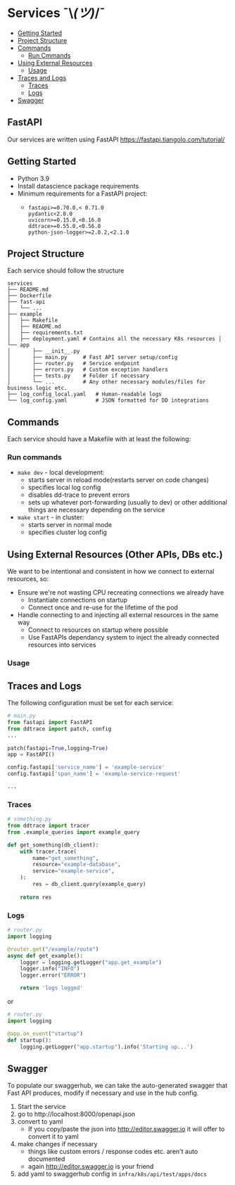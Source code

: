 # Services ¯\\_(ツ)_/¯ 

- [Getting Started](#getting-started)
- [Project Structure](#project-structure)
- [Commands](#commands)
    - [Run Cmmands](#run-commands)
- [Using External Resources](#using-external-resources-other-apis-dbs-etc)
    - [Usage](#usage)
- [Traces and Logs](#traces-and-logs)
    - [Traces](#traces)
    - [Logs](#logs)
- [Swagger](#swagger)
## FastAPI

Our services are written using FastAPI https://fastapi.tiangolo.com/tutorial/
## Getting Started
- Python 3.9
- Install datascience package requirements
- Minimum requirements for a FastAPI project:
  - ```
    fastapi>=0.70.0,< 0.71.0
    pydantic<2.0.0
    uvicorn>=0.15.0,<0.16.0
    ddtrace>=0.55.0,<0.56.0
    python-json-logger>=2.0.2,<2.1.0
## Project Structure

Each service should follow the structure 

```
services
├── README.md
├── Dockerfile
├── fast-api
│   └── ...
├── example
│   ├── Makefile
│   ├── README.md
│   ├── requirements.txt
│   ├── deployment.yaml # Contains all the necessary K8s resources │   └── app
│       ├── __init__.py
│       ├── main.py     # Fast API server setup/config
│       ├── router.py   # Service endpoint
│       ├── errors.py   # Custom exception handlers
│       ├── tests.py    # Folder if necessary
│       └── ...         # Any other necessary modules/files for business logic etc.
├── log_config_local.yaml   # Human-readable logs
└── log_config.yaml         # JSON formatted for DD integrations
```

## Commands

Each service should have a Makefile with at least the following:

### Run commands

- `make dev` - local development:
    - starts server in reload mode(restarts server on code changes)
    - specifies local log config
    - disables dd-trace to prevent errors
    - sets up whatever port-forwarding (usually to dev) or other additional things are necessary depending on the service
- `make start` - in cluster:
    - starts server in normal mode
    - specifies cluster log config

## Using External Resources (Other APIs, DBs etc.)

We want to be intentional and consistent in how we connect to external resources, so:
- Ensure we're not wasting CPU recreating connections we already have
    - Instantiate connections on startup
    - Connect once and re-use for the lifetime of the pod
- Handle connecting to and injecting all external resources in the same way
    - Connect to resources on startup where possible
    - Use FastAPIs dependancy system to inject the already connected resources into services

### Usage


## Traces and Logs

The following configuration must be set for each service:

```python
# main.py
from fastapi import FastAPI
from ddtrace import patch, config
...

patch(fastapi=True,logging=True)
app = FastAPI()

config.fastapi['service_name'] = 'example-service'
config.fastapi['span_name'] = 'example-service-request'

...
```

### Traces

```python
# something.py
from ddtrace import tracer
from .example_queries import example_query

def get_something(db_client):
    with tracer.trace(
        name="get_something",
        resource="example-database",
        service="example-service",
    ):
        res = db_client.query(example_query)
    
    return res
```

### Logs

```python
# router.py
import logging

@router.get("/example/route")
async def get_example():
    logger = logging.getLogger("app.get_example")
    logger.info("INFO")
    logger.error("ERROR")

    return 'logs logged'
```

or

```python
# router.py
import logging

@app.on_event("startup")
def startup():
    logging.getLogger("app.startup").info('Starting up...')
```

## Swagger

To populate our swaggerhub, we can take the auto-generated swagger that Fast API produces, modify if necessary and use in the hub config.

1. Start the service
2. go to http://localhost:8000/openapi.json
3. convert to yaml
    - If you copy/paste the json into http://editor.swagger.io it will offer to convert it to yaml
4. make changes if necessary
    - things like custom errors / response codes etc. aren't auto documented
    - again http://editor.swagger.io is your friend
5. add yaml to swaggerhub config in `infra/k8s/api/test/apps/docs`